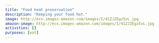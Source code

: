 ```yaml
---
title: "Food heat preservation"
description: "Keeping your food hot."
image: http://ecx.images-amazon.com/images/I/41ZJZEgz5vL.jpg
amazon-image: http://ecx.images-amazon.com/images/I/41ZJZEgz5vL.jpg
activities: []
purposes: [eat]
---
```

